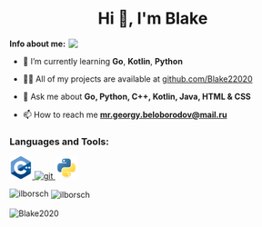 <h1 align="center">Hi 👋, I'm Blake</h1>

<img align="right" width="400" src="https://i.pinimg.com/originals/e4/26/70/e426702edf874b181aced1e2fa5c6cde.gif">

**Info about me:**

- 🌱 I’m currently learning **Go**, **Kotlin**, **Python**

- 👨‍💻 All of my projects are available at [github.com/Blake22020](https://github.com/Blake22020)

- 💬 Ask me about **Go, Python, C++, Kotlin, Java, HTML & CSS**

- 📫 How to reach me **mr.georgy.beloborodov@mail.ru**

<h3 align="left">Languages and Tools:</h3>
<p align="left"> <a href="https://www.w3schools.com/cpp/" target="_blank" rel="noreferrer"> <img src="https://raw.githubusercontent.com/devicons/devicon/master/icons/cplusplus/cplusplus-original.svg" alt="cplusplus" width="40" height="40"/> </a>  <a href="https://git-scm.com/" target="_blank" rel="noreferrer"> <img src="https://www.vectorlogo.zone/logos/git-scm/git-scm-icon.svg" alt="git" width="40" height="40"/> </a> <a href="https://www.python.org" target="_blank" rel="noreferrer"> <img src="https://raw.githubusercontent.com/devicons/devicon/master/icons/python/python-original.svg" alt="python" width="40" height="40"/> </a> </p>


<p><img align="left" src="https://github-readme-stats.vercel.app/api/top-langs?username=Blake22020&show_icons=true&theme=dark&locale=en&layout=compact" alt="ilborsch" /></p>

<p>&nbsp;<img align="center" src="https://github-readme-stats.vercel.app/api?username=Blake22020&show_icons=true&theme=dark&locale=en" alt="ilborsch" /></p>

<p><img align="center" src="https://github-readme-streak-stats.herokuapp.com/?user=Blake22020rsch&theme=dark" alt="Blake2020" /></p>